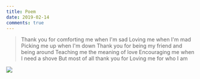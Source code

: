 ```yaml
---
title: Poem
date: 2019-02-14
comments: true
---
```


> Thank you for comforting me when I'm sad
Loving me when I'm mad
Picking me up when I'm down
Thank you for being my friend and being around
Teaching me the meaning of love
Encouraging me when I need a shove
But most of all thank you for
Loving me for who I am

![](https://beautifulanbb.com/resources/img/beautifulanan.jpeg)